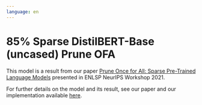 ```yaml
---
language: en
---
```

# 85% Sparse DistilBERT-Base (uncased) Prune OFA
This model is a result from our paper [Prune Once for All: Sparse Pre-Trained Language Models](https://arxiv.org/abs/2111.05754) presented in ENLSP NeurIPS Workshop 2021.

For further details on the model and its result, see our paper and our implementation available [here](https://github.com/IntelLabs/Model-Compression-Research-Package/tree/main/research/prune-once-for-all).